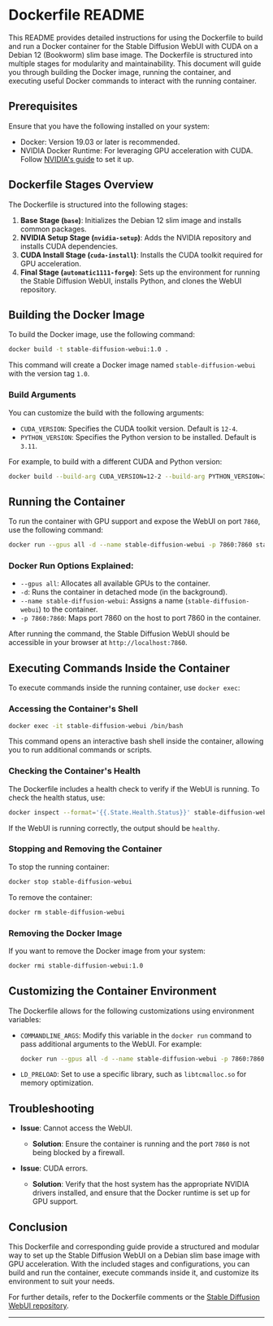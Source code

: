 # Dockerfile README

This README provides detailed instructions for using the Dockerfile to build and run a Docker container for the Stable Diffusion WebUI with CUDA on a Debian 12 (Bookworm) slim base image. The Dockerfile is structured into multiple stages for modularity and maintainability. This document will guide you through building the Docker image, running the container, and executing useful Docker commands to interact with the running container.

## Prerequisites

Ensure that you have the following installed on your system:
- Docker: Version 19.03 or later is recommended.
- NVIDIA Docker Runtime: For leveraging GPU acceleration with CUDA. Follow [NVIDIA's guide](https://docs.nvidia.com/datacenter/cloud-native/container-toolkit/install-guide.html) to set it up.

## Dockerfile Stages Overview

The Dockerfile is structured into the following stages:

1. **Base Stage (`base`)**: Initializes the Debian 12 slim image and installs common packages.
2. **NVIDIA Setup Stage (`nvidia-setup`)**: Adds the NVIDIA repository and installs CUDA dependencies.
3. **CUDA Install Stage (`cuda-install`)**: Installs the CUDA toolkit required for GPU acceleration.
4. **Final Stage (`automatic1111-forge`)**: Sets up the environment for running the Stable Diffusion WebUI, installs Python, and clones the WebUI repository.

## Building the Docker Image

To build the Docker image, use the following command:

```bash
docker build -t stable-diffusion-webui:1.0 .
```

This command will create a Docker image named `stable-diffusion-webui` with the version tag `1.0`.

### Build Arguments

You can customize the build with the following arguments:

- `CUDA_VERSION`: Specifies the CUDA toolkit version. Default is `12-4`.
- `PYTHON_VERSION`: Specifies the Python version to be installed. Default is `3.11`.

For example, to build with a different CUDA and Python version:

```bash
docker build --build-arg CUDA_VERSION=12-2 --build-arg PYTHON_VERSION=3.10 -t stable-diffusion-webui:1.0 .
```

## Running the Container

To run the container with GPU support and expose the WebUI on port `7860`, use the following command:

```bash
docker run --gpus all -d --name stable-diffusion-webui -p 7860:7860 stable-diffusion-webui:1.0
```

### Docker Run Options Explained:

- `--gpus all`: Allocates all available GPUs to the container.
- `-d`: Runs the container in detached mode (in the background).
- `--name stable-diffusion-webui`: Assigns a name (`stable-diffusion-webui`) to the container.
- `-p 7860:7860`: Maps port 7860 on the host to port 7860 in the container.

After running the command, the Stable Diffusion WebUI should be accessible in your browser at `http://localhost:7860`.

## Executing Commands Inside the Container

To execute commands inside the running container, use `docker exec`:

### Accessing the Container's Shell

```bash
docker exec -it stable-diffusion-webui /bin/bash
```

This command opens an interactive bash shell inside the container, allowing you to run additional commands or scripts.

### Checking the Container's Health

The Dockerfile includes a health check to verify if the WebUI is running. To check the health status, use:

```bash
docker inspect --format='{{.State.Health.Status}}' stable-diffusion-webui
```

If the WebUI is running correctly, the output should be `healthy`.

### Stopping and Removing the Container

To stop the running container:

```bash
docker stop stable-diffusion-webui
```

To remove the container:

```bash
docker rm stable-diffusion-webui
```

### Removing the Docker Image

If you want to remove the Docker image from your system:

```bash
docker rmi stable-diffusion-webui:1.0
```

## Customizing the Container Environment

The Dockerfile allows for the following customizations using environment variables:

- `COMMANDLINE_ARGS`: Modify this variable in the `docker run` command to pass additional arguments to the WebUI. For example:

  ```bash
  docker run --gpus all -d --name stable-diffusion-webui -p 7860:7860 -e COMMANDLINE_ARGS="--no-half --api" stable-diffusion-webui:1.0
  ```

- `LD_PRELOAD`: Set to use a specific library, such as `libtcmalloc.so` for memory optimization.

## Troubleshooting

- **Issue**: Cannot access the WebUI.
  - **Solution**: Ensure the container is running and the port `7860` is not being blocked by a firewall.

- **Issue**: CUDA errors.
  - **Solution**: Verify that the host system has the appropriate NVIDIA drivers installed, and ensure that the Docker runtime is set up for GPU support.

## Conclusion

This Dockerfile and corresponding guide provide a structured and modular way to set up the Stable Diffusion WebUI on a Debian slim base image with GPU acceleration. With the included stages and configurations, you can build and run the container, execute commands inside it, and customize its environment to suit your needs.

For further details, refer to the Dockerfile comments or the [Stable Diffusion WebUI repository](https://github.com/lllyasviel/stable-diffusion-webui-forge).

---